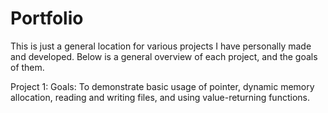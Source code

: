 # Portfolio
This is just a general location for various projects I have personally made and developed. Below is a general overview of each project, and the goals of them.

Project 1:
Goals: To demonstrate basic usage of pointer, dynamic memory allocation, reading and writing files, and using value-returning functions.
